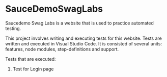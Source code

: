 # SauceDemoSwagLabs

Saucedemo Swag Labs is a website that is used to practice automated testing. 

This project involves writing and executing tests for this website. Tests are written and executed in Visual Studio Code. It is consisted of several units: features, node modules, step-definitions and support. 

Tests that are executed: 
1. Test for Login page
